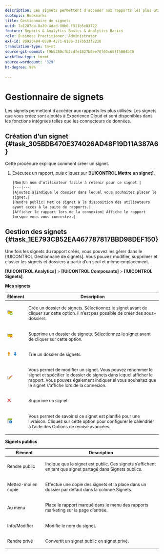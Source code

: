 ```yaml
---
description: Les signets permettent d’accéder aux rapports les plus utilisés. Les signets que vous créez sont ajoutés à Experience Cloud et sont disponibles dans les fonctions intégrées telles que les connecteurs de données.
subtopic: Bookmarks
title: Gestionnaire de signets
uuid: 7a1287da-8a39-4dad-90b0-f311b5e83722
feature: Reports & Analytics Basics & Analytics Basics
role: Business Practitioner, Administrator
exl-id: 8b923484-0988-4271-8186-317bb33f2210
translation-type: tm+mt
source-git-commit: f9b5380cfb2cdfe1827b8ee70f60c65ff5004b48
workflow-type: tm+mt
source-wordcount: '329'
ht-degree: 98%

---
```


# Gestionnaire de signets

Les signets permettent d’accéder aux rapports les plus utilisés. Les signets que vous créez sont ajoutés à Experience Cloud et sont disponibles dans les fonctions intégrées telles que les connecteurs de données.

## Création d’un signet {#task_305BDB470E374026AD48F19D11A387A6}

Cette procédure explique comment créer un signet.

<!-- 

t_bookmarks_creating.xml

 -->

1. Exécutez un rapport, puis cliquez sur **[!UICONTROL Mettre un signet]**.

       |Nom|Un nom d’utilisateur facile à retenir pour ce signet.|
       |---|---|
       |Ajoutez à|Indique le dossier dans lequel vous souhaitez placer le signet.|
       |Rendre public| Met ce signet à la disposition des utilisateurs ayant accès à la suite de rapports.|
       |Afficher le rapport lors de la connexion| Affiche le rapport lorsque vous vous connectez.|
   
## Gestion des signets {#task_1EE793CB52EA467787817BBD98DEF150}

Une fois les signets du rapport créés, vous pouvez les gérer dans le [!UICONTROL Gestionnaire de signets]. Vous pouvez modifier, supprimer et classer les signets et dossiers à partir d’un seul et même emplacement. 

<!-- 

t_bookmarks_managing.xml

 -->

**[!UICONTROL Analytics]** > **[!UICONTROL Composants]** > **[!UICONTROL Signets]**.

**Mes signets**

<table id="table_D0310F7F4BDB4543B8552525872A0A0C"> 
 <thead> 
  <tr> 
   <th colname="col1" class="entry"> Élément </th> 
   <th colname="col2" class="entry"> Description </th> 
  </tr> 
 </thead>
 <tbody> 
  <tr> 
   <td colname="col1"> <p><img placement="inline"  src="assets/bookmark_create_folder.png" id="image_EA7729575ABA4CA3A3399594941B3441"> </img> </p> </td> 
   <td colname="col2"> <p> Crée un dossier de signets. Sélectionnez le signet avant de cliquer sur cette option. Il n’est pas possible de créer des sous-dossiers. </p> </td> 
  </tr> 
  <tr> 
   <td colname="col1"> <p><img placement="inline"  src="assets/bookmark_delete_folder.png" id="image_AFB6A02475664785BA90485EA289749A"> </img> </p> </td> 
   <td colname="col2"> <p> Supprime un dossier de signets. Sélectionnez le signet avant de cliquer sur cette option. </p> </td> 
  </tr> 
  <tr> 
   <td colname="col1"> <p><img placement="inline"  src="assets/bookmark_sort.png" id="image_8B4BE31182004357890B6532CCE5B2C2"> </img> </p> </td> 
   <td colname="col2"> <p> Trie un dossier de signets. </p> </td> 
  </tr> 
  <tr> 
   <td colname="col1"> <p><img placement="inline"  src="assets/icon_edit_VideoSharing.png" id="image_5B8C0321ED5848ECBE3AF65514AD9A44"> </img> </p> </td> 
   <td colname="col2"> <p> Vous permet de modifier un signet. Vous pouvez renommer le signet et spécifier le dossier de signets dans lequel afficher le rapport. Vous pouvez également indiquer si vous souhaitez que le signet s’affiche lors de la connexion. </p> </td> 
  </tr> 
  <tr> 
   <td colname="col1"> <p><img placement="inline"  src="assets/icon_delete_VideoSharing.png" id="image_945A859920C44BC08825CC062C10543A"> </img> </p> </td> 
   <td colname="col2"> <p> Supprime un signet. </p> </td> 
  </tr> 
  <tr> 
   <td colname="col1"> <p><img placement="inline"  src="assets/bookmark_schedule.png" id="image_B7B23C1C67F04DF096149DCDF8C0FE5F"> </img> </p> </td> 
   <td colname="col2"> <p> Vous permet de savoir si ce signet est planifié pour une livraison. Cliquez sur cette option pour configurer le calendrier à l’aide des <span class="wintitle">Options de remise avancées</span>. </p> </td> 
  </tr> 
 </tbody> 
</table>

**Signets publics**

<table id="table_E89688BD3F724ADB8B2E88CDADB6168E"> 
 <thead> 
  <tr> 
   <th colname="col1" class="entry"> Élément </th> 
   <th colname="col2" class="entry"> Description </th> 
  </tr> 
 </thead>
 <tbody> 
  <tr> 
   <td colname="col1"> Rendre public </td> 
   <td colname="col2"> <p>Indique que le signet est public. Ces signets s’affichent en tant que signet partagé dans <span class="wintitle">Signets publics</span>. </p> </td> 
  </tr> 
  <tr> 
   <td colname="col1"> Mettez-moi en copie </td> 
   <td colname="col2"> <p>Effectue une copie des signets et la place dans un dossier par défaut dans la colonne <span class="uicontrol">Signets</span>. </p> </td> 
  </tr> 
  <tr> 
   <td colname="col1"> Au menu </td> 
   <td colname="col2"> <p> Place le rapport marqué dans le menu des rapports marketing sur la page d’entrée. </p> </td> 
  </tr> 
  <tr> 
   <td colname="col1"> Info/Modifier </td> 
   <td colname="col2"> <p>Modifie le nom du signet. </p> </td> 
  </tr> 
  <tr> 
   <td colname="col1"> Rendre privé </td> 
   <td colname="col2"> <p>Convertit un signet public en signet privé. </p> </td> 
  </tr> 
 </tbody> 
</table>
